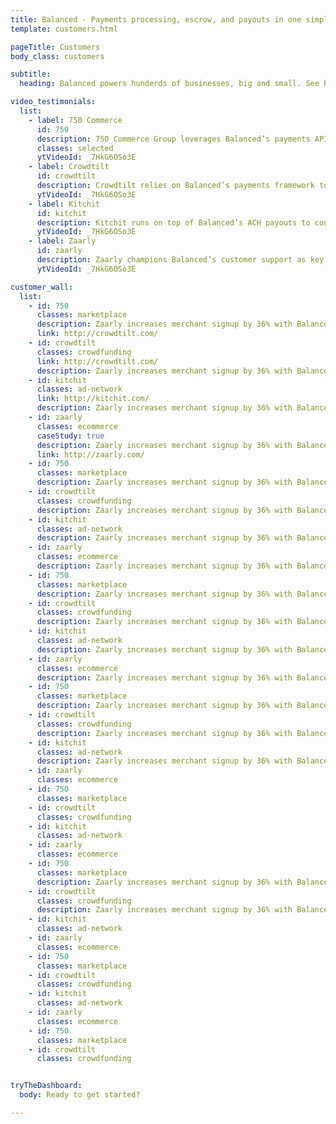 ```yaml
---
title: Balanced - Payments processing, escrow, and payouts in one simple API | Customers
template: customers.html

pageTitle: Customers
body_class: customers

subtitle:
  heading: Balanced powers hunderds of businesses, big and small. See how some of the fastest growing companies are using Balanced to deliever an amazing payments experience.

video_testimonials:
  list:
    - label: 750 Commerce
      id: 750
      description: 750 Commerce Group leverages Balanced’s payments API to deliver a great processing experience for wineries.
      classes: selected
      ytVideoId: _7HkG6OSo3E
    - label: Crowdtilt
      id: crowdtilt
      description: Crowdtilt relies on Balanced’s payments framework to scale their crowdfunding platform.
      ytVideoId: _7HkG6OSo3E
    - label: Kitchit
      id: kitchit
      description: Kitchit runs on top of Balanced’s ACH payouts to connect chefs to consumers.
      ytVideoId: _7HkG6OSo3E
    - label: Zaarly
      id: zaarly
      description: Zaarly champions Balanced’s customer support as key to running a marketplace for service providers.
      ytVideoId: _7HkG6OSo3E

customer_wall:
  list:
    - id: 750
      classes: marketplace
      description: Zaarly increases merchant signup by 36% with Balanced's instant settlement
      link: http://crowdtilt.com/
    - id: crowdtilt
      classes: crowdfunding
      link: http://crowdtilt.com/
      description: Zaarly increases merchant signup by 36% with Balanced's instant settlement
    - id: kitchit
      classes: ad-network
      link: http://kitchit.com/
      description: Zaarly increases merchant signup by 36% with Balanced's instant settlement
    - id: zaarly
      classes: ecommerce
      caseStudy: true
      description: Zaarly increases merchant signup by 36% with Balanced's instant settlement
      link: http://zaarly.com/
    - id: 750
      classes: marketplace
      description: Zaarly increases merchant signup by 36% with Balanced's instant settlement
    - id: crowdtilt
      classes: crowdfunding
      description: Zaarly increases merchant signup by 36% with Balanced's instant settlement
    - id: kitchit
      classes: ad-network
      description: Zaarly increases merchant signup by 36% with Balanced's instant settlement
    - id: zaarly
      classes: ecommerce
      description: Zaarly increases merchant signup by 36% with Balanced's instant settlement
    - id: 750
      classes: marketplace
      description: Zaarly increases merchant signup by 36% with Balanced's instant settlement
    - id: crowdtilt
      classes: crowdfunding
      description: Zaarly increases merchant signup by 36% with Balanced's instant settlement
    - id: kitchit
      classes: ad-network
      description: Zaarly increases merchant signup by 36% with Balanced's instant settlement
    - id: zaarly
      classes: ecommerce
      description: Zaarly increases merchant signup by 36% with Balanced's instant settlement
    - id: 750
      classes: marketplace
      description: Zaarly increases merchant signup by 36% with Balanced's instant settlement
    - id: crowdtilt
      classes: crowdfunding
      description: Zaarly increases merchant signup by 36% with Balanced's instant settlement
    - id: kitchit
      classes: ad-network
      description: Zaarly increases merchant signup by 36% with Balanced's instant settlement
    - id: zaarly
      classes: ecommerce
    - id: 750
      classes: marketplace
    - id: crowdtilt
      classes: crowdfunding
    - id: kitchit
      classes: ad-network
    - id: zaarly
      classes: ecommerce
    - id: 750
      classes: marketplace
      description: Zaarly increases merchant signup by 36% with Balanced's instant settlement
    - id: crowdtilt
      classes: crowdfunding
      description: Zaarly increases merchant signup by 36% with Balanced's instant settlement
    - id: kitchit
      classes: ad-network
    - id: zaarly
      classes: ecommerce
    - id: 750
      classes: marketplace
    - id: crowdtilt
      classes: crowdfunding
    - id: kitchit
      classes: ad-network
    - id: zaarly
      classes: ecommerce
    - id: 750
      classes: marketplace
    - id: crowdtilt
      classes: crowdfunding


tryTheDashboard:
  body: Ready to get started?

---
```

